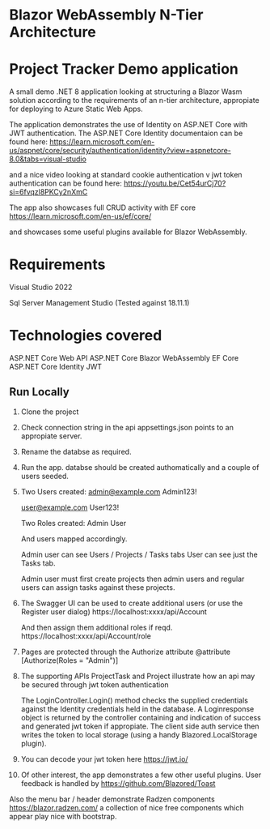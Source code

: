 
# Blazor WebAssembly N-Tier Architecture
# Project Tracker Demo application

A small demo .NET 8 application looking at structuring a Blazor Wasm solution according to the requirements of an n-tier architecture, appropiate for deploying to Azure Static Web Apps.

The application demonstrates the use of Identity on ASP.NET Core with JWT authentication.
The ASP.NET Core Identity documentaion can be found here:
https://learn.microsoft.com/en-us/aspnet/core/security/authentication/identity?view=aspnetcore-8.0&tabs=visual-studio

and a nice video looking at standard cookie authentication v jwt token authentication can be found here:
https://youtu.be/Cet54urCj70?si=6fvqzl8PKCy2nXmC


The app also showcases full CRUD activity with EF core 
https://learn.microsoft.com/en-us/ef/core/

and showcases some useful plugins available for Blazor WebAssembly.

# Requirements
Visual Studio 2022

Sql Server Management Studio (Tested against 18.11.1)

# Technologies covered
ASP.NET Core Web API
ASP.NET Core Blazor WebAssembly
EF Core
ASP.NET Core Identity
JWT


## Run Locally

1. Clone the project
2. Check connection string in the api appsettings.json points to an appropiate server.
3. Rename the databse as required.
4. Run the app. databse should be created authomatically and a couple of users seeded.

5. Two Users created:
    admin@example.com
    Admin123!

    user@example.com
    User123!

    Two Roles created:
    Admin
    User

    And users mapped accordingly.

    Admin user can see Users / Projects / Tasks tabs
    User can see just the Tasks tab.

    Admin user must first create projects then admin users and regular users can assign tasks against these projects.

6. The Swagger UI can be used to create additional users (or use the Register user dialog)
    https://localhost:xxxx/api/Account
    

    And then assign them additional roles if reqd.
    https://localhost:xxxx/api/Account/role

7. Pages are protected through the Authorize attribute
    @attribute [Authorize(Roles = "Admin")]

8. The supporting APIs ProjectTask and Project illustrate how an api may be secured through jwt      token authentication

    The LoginController.Login() method checks the supplied credentials against the Identity credentials held in the database. 
    A Loginresponse object is returned by the controller containing and indication of success and generated jwt token if appropiate.
    The client side auth service then writes the token to local storage (using a handy Blazored.LocalStorage plugin).

9.  You can decode your jwt token here 
    https://jwt.io/


10. Of other interest, the app demonstrates a few other useful plugins. User feedback is handled by 
https://github.com/Blazored/Toast

Also the menu bar / header demonstrate Radzen components 
https://blazor.radzen.com/
a collection of nice free components which appear play nice with bootstrap.



